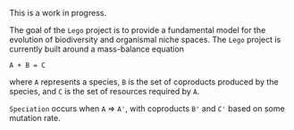This is a work in progress.

The goal of the `Lego` project is to provide a fundamental model for the evolution of biodiversity and organismal niche spaces. The `Lego` project is currently built around a mass-balance equation
```
A + B = C
```
where `A` represents a species, `B` is the set of coproducts produced by the species, and `C` is the set of resources required by `A`.

`Speciation` occurs when `A` => `A'`, with coproducts `B'` and `C'` based on some mutation rate. 
